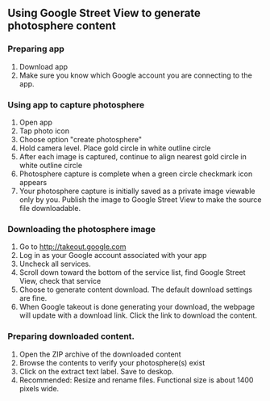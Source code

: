 ## Using Google Street View to generate photosphere content


### Preparing app
1. Download app
2. Make sure you know which Google account you are connecting to the app.

### Using app to capture photosphere
1. Open app
2. Tap photo icon
3. Choose option "create photosphere"
4. Hold camera level. Place gold circle in white outline circle
5. After each image is captured, continue to align nearest gold circle in white outline circle
6. Photosphere capture is complete when a green circle checkmark icon appears
7. Your photosphere capture is initially saved as a private image viewable only by you. Publish the image to Google Street View to make the source file downloadable.

### Downloading the photosphere image
1. Go to http://takeout.google.com
2. Log in as your Google account associated with your app
3. Uncheck all services.
4. Scroll down toward the bottom of the service list, find Google Street View, check that service
5. Choose to generate content download. The default download settings are fine.
6. When Google takeout is done generating your download, the webpage will update with a download link. Click the link to download the content.

### Preparing downloaded content.
1. Open the ZIP archive of the downloaded content
2. Browse the contents to verify your photosphere(s) exist
3. Click on the extract text label. Save to deskop.
4. Recommended: Resize and rename files. Functional size is about 1400 pixels wide.

